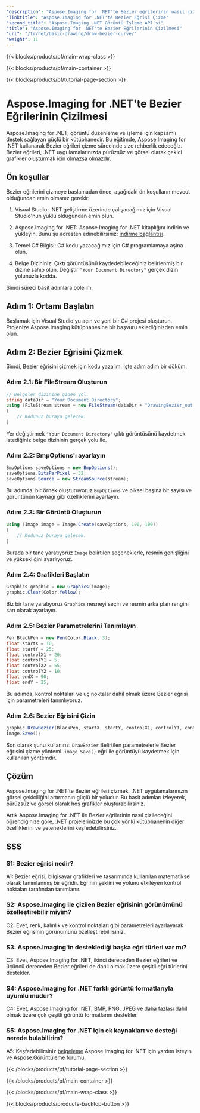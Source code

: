 ```yaml
---
"description": "Aspose.Imaging for .NET'te Bezier eğrilerinin nasıl çizileceğini öğrenin. Bu adım adım kılavuzla .NET grafiklerinizi geliştirin."
"linktitle": "Aspose.Imaging for .NET'te Bezier Eğrisi Çizme"
"second_title": "Aspose.Imaging .NET Görüntü İşleme API'si"
"title": "Aspose.Imaging for .NET'te Bezier Eğrilerinin Çizilmesi"
"url": "/tr/net/basic-drawing/draw-bezier-curve/"
"weight": 11
---
```


{{< blocks/products/pf/main-wrap-class >}}

{{< blocks/products/pf/main-container >}}

{{< blocks/products/pf/tutorial-page-section >}}

# Aspose.Imaging for .NET'te Bezier Eğrilerinin Çizilmesi

Aspose.Imaging for .NET, görüntü düzenleme ve işleme için kapsamlı destek sağlayan güçlü bir kütüphanedir. Bu eğitimde, Aspose.Imaging for .NET kullanarak Bezier eğrileri çizme sürecinde size rehberlik edeceğiz. Bezier eğrileri, .NET uygulamalarınızda pürüzsüz ve görsel olarak çekici grafikler oluşturmak için olmazsa olmazdır.

## Ön koşullar

Bezier eğrilerini çizmeye başlamadan önce, aşağıdaki ön koşulların mevcut olduğundan emin olmanız gerekir:

1. Visual Studio: .NET geliştirme üzerinde çalışacağımız için Visual Studio'nun yüklü olduğundan emin olun.

2. Aspose.Imaging for .NET: Aspose.Imaging for .NET kitaplığını indirin ve yükleyin. Bunu şu adresten edinebilirsiniz: [indirme bağlantısı](https://releases.aspose.com/imaging/net/).

3. Temel C# Bilgisi: C# kodu yazacağımız için C# programlamaya aşina olun.

4. Belge Dizininiz: Çıktı görüntüsünü kaydedebileceğiniz belirlenmiş bir dizine sahip olun. Değiştir `"Your Document Directory"` gerçek dizin yolunuzla kodda.

Şimdi süreci basit adımlara bölelim.

## Adım 1: Ortamı Başlatın

Başlamak için Visual Studio'yu açın ve yeni bir C# projesi oluşturun. Projenize Aspose.Imaging kütüphanesine bir başvuru eklediğinizden emin olun.

## Adım 2: Bezier Eğrisini Çizmek

Şimdi, Bezier eğrisini çizmek için kodu yazalım. İşte adım adım bir döküm:

### Adım 2.1: Bir FileStream Oluşturun

```csharp
// Belgeler dizinine giden yol.
string dataDir = "Your Document Directory";
using (FileStream stream = new FileStream(dataDir + "DrawingBezier_out.bmp", FileMode.Create))
{
    // Kodunuz buraya gelecek.
}
```

Yer değiştirmek `"Your Document Directory"` çıktı görüntüsünü kaydetmek istediğiniz belge dizininin gerçek yolu ile.

### Adım 2.2: BmpOptions'ı ayarlayın

```csharp
BmpOptions saveOptions = new BmpOptions();
saveOptions.BitsPerPixel = 32;
saveOptions.Source = new StreamSource(stream);
```

Bu adımda, bir örnek oluşturuyoruz `BmpOptions` ve piksel başına bit sayısı ve görüntünün kaynağı gibi özelliklerini ayarlayın.

### Adım 2.3: Bir Görüntü Oluşturun

```csharp
using (Image image = Image.Create(saveOptions, 100, 100))
{
    // Kodunuz buraya gelecek.
}
```

Burada bir tane yaratıyoruz `Image` belirtilen seçeneklerle, resmin genişliğini ve yüksekliğini ayarlıyoruz.

### Adım 2.4: Grafikleri Başlatın

```csharp
Graphics graphic = new Graphics(image);
graphic.Clear(Color.Yellow);
```

Biz bir tane yaratıyoruz `Graphics` nesneyi seçin ve resmin arka plan rengini sarı olarak ayarlayın.

### Adım 2.5: Bezier Parametrelerini Tanımlayın

```csharp
Pen BlackPen = new Pen(Color.Black, 3);
float startX = 10;
float startY = 25;
float controlX1 = 20;
float controlY1 = 5;
float controlX2 = 55;
float controlY2 = 10;
float endX = 90;
float endY = 25;
```

Bu adımda, kontrol noktaları ve uç noktalar dahil olmak üzere Bezier eğrisi için parametreleri tanımlıyoruz.

### Adım 2.6: Bezier Eğrisini Çizin

```csharp
graphic.DrawBezier(BlackPen, startX, startY, controlX1, controlY1, controlX2, controlY2, endX, endY);
image.Save();
```

Son olarak şunu kullanırız: `DrawBezier` Belirtilen parametrelerle Bezier eğrisini çizme yöntemi. `image.Save()` eğri ile görüntüyü kaydetmek için kullanılan yöntemdir.

## Çözüm

Aspose.Imaging for .NET'te Bezier eğrileri çizmek, .NET uygulamalarınızın görsel çekiciliğini artırmanın güçlü bir yoludur. Bu basit adımları izleyerek, pürüzsüz ve görsel olarak hoş grafikler oluşturabilirsiniz.

Artık Aspose.Imaging for .NET ile Bezier eğrilerinin nasıl çizileceğini öğrendiğinize göre, .NET projelerinizde bu çok yönlü kütüphanenin diğer özelliklerini ve yeteneklerini keşfedebilirsiniz.

## SSS

### S1: Bezier eğrisi nedir?

A1: Bezier eğrisi, bilgisayar grafikleri ve tasarımında kullanılan matematiksel olarak tanımlanmış bir eğridir. Eğrinin şeklini ve yolunu etkileyen kontrol noktaları tarafından tanımlanır.

### S2: Aspose.Imaging ile çizilen Bezier eğrisinin görünümünü özelleştirebilir miyim?

C2: Evet, renk, kalınlık ve kontrol noktaları gibi parametreleri ayarlayarak Bezier eğrisinin görünümünü özelleştirebilirsiniz.

### S3: Aspose.Imaging'in desteklediği başka eğri türleri var mı?

C3: Evet, Aspose.Imaging for .NET, ikinci dereceden Bezier eğrileri ve üçüncü dereceden Bezier eğrileri de dahil olmak üzere çeşitli eğri türlerini destekler.

### S4: Aspose.Imaging for .NET farklı görüntü formatlarıyla uyumlu mudur?

C4: Evet, Aspose.Imaging for .NET, BMP, PNG, JPEG ve daha fazlası dahil olmak üzere çok çeşitli görüntü formatlarını destekler.

### S5: Aspose.Imaging for .NET için ek kaynakları ve desteği nerede bulabilirim?

A5: Keşfedebilirsiniz [belgeleme](https://reference.aspose.com/imaging/net/) Aspose.Imaging for .NET için yardım isteyin ve [Aspose.Görüntüleme forumu](https://forum.aspose.com/).

{{< /blocks/products/pf/tutorial-page-section >}}

{{< /blocks/products/pf/main-container >}}

{{< /blocks/products/pf/main-wrap-class >}}

{{< blocks/products/products-backtop-button >}}